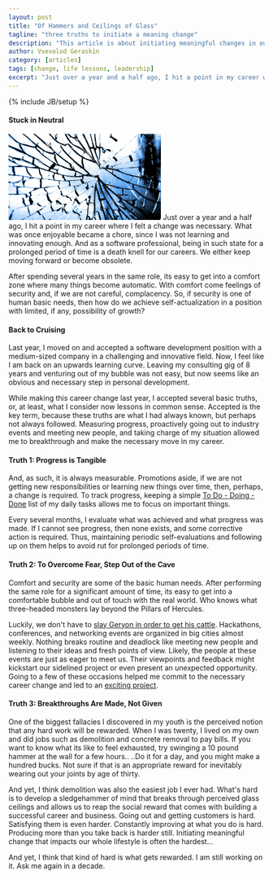 ```yaml
---
layout: post
title: "Of Hammers and Ceilings of Glass"
tagline: "three truths to initiate a meaning change"
description: "This article is about initiating meaningful changes in our lives, and the helpful steps we could take, such as measuring progress, stepping out of comfort zone, and making our own luck."
author: Vsevolod Geraskin
category: [articles]
tags: [change, life lessons, leadership]
excerpt: "Just over a year and a half ago, I hit a point in my career where I felt a change was necessary.  What was once enjoyable became a chore, since I was not learning and innovating enough.  And as a software professional, being in such state for a prolonged period of time is a death knell for our careers.  We either keep moving forward or become obsolete."
---
```

{% include JB/setup %}

#### Stuck in Neutral
<img class="float-left" width="300pt" src="/assets/post_images/glass1.jpg" alt="Broken Glass" />
Just over a year and a half ago, I hit a point in my career where I felt a change was necessary.  What was once enjoyable became a chore, since I was not learning and innovating enough.  And as a software professional, being in such state for a prolonged period of time is a death knell for our careers.  We either keep moving forward or become obsolete.

After spending several years in the same role, its easy to get into a comfort zone where many things become automatic.  With comfort come feelings of security and, if we are not careful, complacency.  So, if security is one of human basic needs, then how do we achieve self-actualization in a position with limited, if any, possibility of growth?

#### Back to Cruising
Last year, I moved on and accepted a software development position with a medium-sized company in a challenging and innovative field.  Now, I feel like I am back on an upwards learning curve.  Leaving my consulting gig of 8 years and venturing out of my bubble was not easy, but now seems like an obvious and necessary step in personal development.  

While making this career change last year, I accepted several basic truths, or, at least, what I consider now lessons in common sense.  Accepted is the key term, because these truths are what I had always known, but perhaps not always followed.  Measuring progress, proactively going out to industry events and meeting new people, and taking charge of my situation allowed me to breakthrough and make the necessary move in my career.

#### Truth 1: Progress is Tangible
And, as such, it is always measurable.  Promotions aside, if we are not getting new responsibilities or learning new things over time, then, perhaps, a change is required.  To track progress, keeping a simple [To Do - Doing - Done](https://trello.com/) list of my daily tasks allows me to focus on important things.

Every several months, I evaluate what was achieved and what progress was made.  If I cannot see progress, then none exists, and some corrective action is required.  Thus, maintaining periodic self-evaluations and following up on them helps to avoid rut for prolonged periods of time.

#### Truth 2: To Overcome Fear, Step Out of the Cave
Comfort and security are some of the basic human needs.  After performing the same role for a significant amount of time, its easy to get into a comfortable bubble and out of touch with the real world.  Who knows what three-headed monsters lay beyond the Pillars of Hercules.

Luckily, we don't have to [slay Geryon in order to get his cattle](http://www.perseus.tufts.edu/Herakles/cattle.html).  Hackathons, conferences, and networking events are organized in big cities almost weekly.  Nothing breaks routine and deadlock like meeting new people and listening to their ideas and fresh points of view.  Likely, the people at these events are just as eager to meet us.  Their viewpoints and feedback might kickstart our sidelined project or even present an unexpected opportunity.  Going to a few of these occasions helped me commit to the necessary career change and led to an [exciting project](https://play.google.com/store/apps/details?id=com.thrivepregnancy&hl=en).

#### Truth 3: Breakthroughs Are Made, Not Given

One of the biggest fallacies I discovered in my youth is the perceived notion that any hard work will be rewarded.  When I was twenty, I lived on my own and did jobs such as demolition and concrete removal to pay bills.  If you want to know what its like to feel exhausted, try swinging a 10 pound hammer at the wall for a few hours..  ..Do it for a day, and you might make a hundred bucks.  Not sure if that is an appropriate reward for inevitably wearing out your joints by age of thirty.

And yet, I think demolition was also the easiest job I ever had.  What's hard is to develop a sledgehammer of mind that breaks through perceived glass ceilings and allows us to reap the social reward that comes with building a successful career and business.  Going out and getting customers is hard.  Satisfying them is even harder.  Constantly improving at what you do is hard.  Producing more than you take back is harder still.  Initiating meaningful change that impacts our whole lifestyle is often the hardest... 

And yet, I think that kind of hard is what gets rewarded.  I am still working on it.  Ask me again in a decade.


